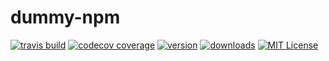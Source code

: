 # dummy-npm
[![travis build](https://img.shields.io/travis/shmesa22/dummy-npm.svg)](https://travis-ci.org/shmesa22/dummy-npm/jobs/329174425)
[![codecov coverage](https://img.shields.io/codecov/c/github/shmesa22/dummy-npm.svg)](https://codecov.io/gh/shmesa22/dummy-npm)
[![version](https://img.shields.io/npm/v/dummy-npm-first-attempt.svg)](https://www.npmjs.com/package/dummy-npm-first-attempt)
[![downloads](https://img.shields.io/npm/dt/dummy-npm-first-attempt.svg)](https://www.npmjs.com/package/dummy-npm-first-attempt)
[![MIT License](https://img.shields.io/github/license/shmesa22/dummy-npm.svg)](https://opensource.org/licenses/MIT)

